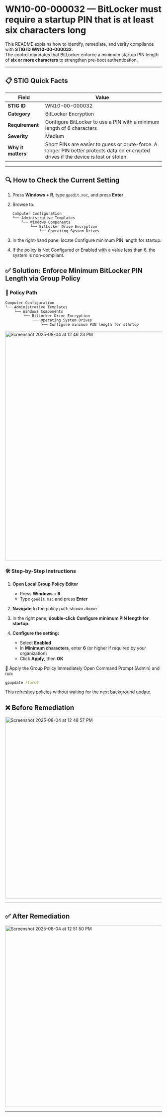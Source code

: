 # WN10-00-000032 — BitLocker must require a startup PIN that is **at least six characters long**

This README explains how to identify, remediate, and verify compliance with **STIG ID WN10-00-000032**.  
The control mandates that BitLocker enforce a minimum startup PIN length of **six or more characters** to strengthen pre-boot authentication.

---

## 📋 STIG Quick Facts

| Field            | Value                                                  |
|------------------|--------------------------------------------------------|
| **STIG ID**      | WN10-00-000032                                         |
| **Category**     | BitLocker Encryption                                   |
| **Requirement**  | Configure BitLocker to use a PIN with a minimum length of 6 characters |
| **Severity**     | Medium                                                 |
| **Why it matters** | Short PINs are easier to guess or brute-force. A longer PIN better protects data on encrypted drives if the device is lost or stolen. |

---

## 🔍 How to Check the Current Setting

1. Press **Windows + R**, type `gpedit.msc`, and press **Enter**.  
2. Browse to:

   ```text
   Computer Configuration
   └── Administrative Templates
       └── Windows Components
           └── BitLocker Drive Encryption
               └── Operating System Drives

3. In the right-hand pane, locate Configure minimum PIN length for startup.
4. If the policy is Not Configured or Enabled with a value less than 6, the system is non-compliant.

## ✅ Solution: Enforce Minimum BitLocker PIN Length via Group Policy

### 📍 Policy Path
```text
Computer Configuration
└── Administrative Templates
    └── Windows Components
        └── BitLocker Drive Encryption
            └── Operating System Drives
                └── Configure minimum PIN length for startup
```

<img width="1434" height="738" alt="Screenshot 2025-08-04 at 12 46 23 PM" src="https://github.com/user-attachments/assets/983c1c63-c04e-415b-be82-f27e3c8c0ec5" />

### 🛠️ Step-by-Step Instructions

1. **Open Local Group Policy Editor**  
   * Press **Windows + R**  
   * Type `gpedit.msc` and press **Enter**

2. **Navigate** to the policy path shown above.

3. In the right pane, **double-click** **Configure minimum PIN length for startup**.

4. **Configure the setting:**  
   * Select **Enabled**  
   * In **Minimum characters**, enter **6** (or higher if required by your organization)  
   * Click **Apply**, then **OK**


🔁 Apply the Group Policy Immediately
Open Command Prompt (Admin) and run:

```cmd
gpupdate /force
```
This refreshes policies without waiting for the next background update.

## ❌ Before Remediation

<img width="1434" height="584" alt="Screenshot 2025-08-04 at 12 48 57 PM" src="https://github.com/user-attachments/assets/7544abee-2ea8-45fb-8eb7-30375506aff5" />

---

## ✅ After Remediation

<img width="1434" height="584" alt="Screenshot 2025-08-04 at 12 51 50 PM" src="https://github.com/user-attachments/assets/d2024a79-be4e-4364-882e-f2a002875906" />

---

